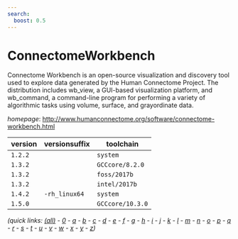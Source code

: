 ```yaml
---
search:
  boost: 0.5
---
```

# ConnectomeWorkbench

Connectome Workbench is an open-source  visualization and discovery tool used to explore data generated  by the Human Connectome Project. The distribution includes wb_view,  a GUI-based visualization platform, and wb_command, a command-line  program for performing a variety of algorithmic tasks using volume,  surface, and grayordinate data.

*homepage*: <http://www.humanconnectome.org/software/connectome-workbench.html>

version | versionsuffix | toolchain
--------|---------------|----------
``1.2.2`` |  | ``system``
``1.3.2`` |  | ``GCCcore/8.2.0``
``1.3.2`` |  | ``foss/2017b``
``1.3.2`` |  | ``intel/2017b``
``1.4.2`` | ``-rh_linux64`` | ``system``
``1.5.0`` |  | ``GCCcore/10.3.0``


*(quick links: [(all)](../index.md) - [0](../0/index.md) - [a](../a/index.md) - [b](../b/index.md) - [c](../c/index.md) - [d](../d/index.md) - [e](../e/index.md) - [f](../f/index.md) - [g](../g/index.md) - [h](../h/index.md) - [i](../i/index.md) - [j](../j/index.md) - [k](../k/index.md) - [l](../l/index.md) - [m](../m/index.md) - [n](../n/index.md) - [o](../o/index.md) - [p](../p/index.md) - [q](../q/index.md) - [r](../r/index.md) - [s](../s/index.md) - [t](../t/index.md) - [u](../u/index.md) - [v](../v/index.md) - [w](../w/index.md) - [x](../x/index.md) - [y](../y/index.md) - [z](../z/index.md))*

